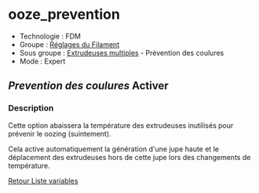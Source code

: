 # ooze_prevention

* Technologie : FDM
* Groupe : [Réglages du Filament](../filament_settings/filament_settings.md)
* Sous groupe : [Extrudeuses multiples](../print_settings/print_settings.md#extrudeuses-multiples) - Prévention des coulures
* Mode : Expert

## *Prevention des coulures* Activer

### Description

Cette option abaissera la température des extrudeuses inutilisés pour prévenir le oozing (suintement).

Cela active automatiquement la génération d'une jupe haute et le déplacement des extrudeuses hors de cette jupe lors des changements de température.

    
[Retour Liste variables](variable_list.md)
